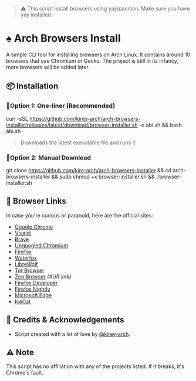 > ⚠️ This script install browsers using yay/pacman. Make sure you have yay installed.

# ♠️ Arch Browsers Install

A simple CLI tool for installing browsers on Arch Linux.
It contains around 10 browsers that use Chromium or Gecko.
The project is still in its infancy, more browsers will be added later.

## 📦 Installation

### 🔹Option 1: One-liner (Recommended)

curl -sSL https://github.com/kirey-arch/arch-browsers-installer/releases/latest/download/browser-installer.sh -o abi.sh && bash abi.sh

> Downloads the latest executable file and runs it

### 🔹Option 2: Manual Download

git clone https://github.com/kire-arch/arch-browsers-installer && cd arch-browsers-installer && sudo chmod +x browser-installer.sh && ./browser-installer.sh

## 🔗 Browser Links

In case you're curious or paranoid, here are the official sites:

- [Google Chrome](https://www.google.com/chrome/)
- [Vivaldi](https://vivaldi.com/)
- [Brave](https://brave.com/)
- [Ungoogled Chromium](https://github.com/ungoogled-software/ungoogled-chromium)
- [Firefox](https://www.mozilla.org/firefox/)
- [Waterfox](https://www.waterfox.net/)
- [LibreWolf](https://librewolf.net/)
- [Tor Browser](https://www.torproject.org/)
- [Zen Browser](https://aur.archlinux.org/packages/zen-browser-bin) *(AUR link)*
- [Firefox Developer](https://www.mozilla.org/firefox/developer/)
- [Firefox Nightly](https://www.mozilla.org/firefox/channel/desktop#nightly)
- [Microsoft Edge](https://www.microsoft.com/edge)
- [IceCat](https://icecatbrowser.org/)

## 🙏 Credits & Acknowledgements

- Script created with a lot of love by [@kirey-arch](https://github.com/kirey-arch).

## ⚠️ Note

This script has no affiliation with any of the projects listed.
If it breaks, it's Chrome's fault.
